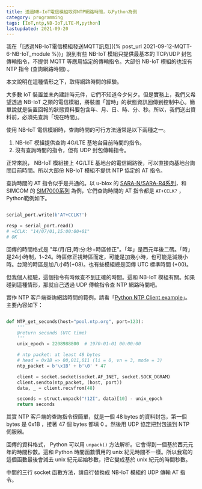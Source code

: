 ```yaml
---
title: 透過NB-IoT電信模組取得NTP網路時間，以Python為例
category: programming
tags: [IoT,ntp,NB-IoT,LTE-M,python]
lastupdated: 2021-09-20
---
```


我在「[透過NB-IoT電信模組發送MQTT訊息]({% post_url 2021-09-12-MQTT-6-NB-IoT_module %})」說到有些 NB-IoT 模組只提供最基本的 TCP/UDP 封包傳輸指令，不提供 MQTT 等應用協定的傳輸指令。大部份 NB-IoT 模組的也沒有 NTP 指令 (查詢網路時間) 。

本文說明在這種情形之下，取得網路時間的經驗。

<!--more-->

大多數 IoT 裝置並未內建計時元件，它們不知道今夕何夕。但是實務上，我們又希望透過 NB-IoT 之類的電信模組，將裝置「當時」的狀態資訊回傳到控制中心。簡單說就是裝置回報的狀態資料要包含年、月、日、時、分、秒。所以，我們送出資料前，必須先查詢「現在時間」。

使用 NB-IoT 電信模組時，查詢時間的可行方法通常是以下兩種之一。

1. NB-IoT 模組提供查詢 4G/LTE 基地台目前時間的指令。
2. 沒有查詢時間的指令，但有 UDP 封包傳輸指令。

正常來說， NB-IoT 模組接上 4G/LTE 基地台的電信網路後，可以直接向基地台詢問目前時間。所以大部份 NB-IoT 模組不提供 NTP 協定的 AT 指令。

查詢時間的 AT 指令似乎是共通的。以 u-blox 的 [SARA-N/SARA-R4系列](https://www.u-blox.com/en/product/sara-r4-series)，和 SIMCOM 的 [SIM7000系列](https://www.simcom.com/module/lpwa.html) 為例，它們查詢時間的 AT 指令都是 `AT+CCLK?` ，Python範例如下。

```python

serial_port.write(b'AT+CCLK?')

resp = serial_port.read()
# +CCLK: "14/07/01,15:00:00+01"
# OK

```

回傳的時間格式是 "年/月/日,時:分:秒+時區修正"。「年」是西元年後二碼。「時」是24小時制，1~24。時區修正視時區而定，可能是加幾小時，也可能是減幾小時。台灣的時區是加八小時(+08)。也有些模組總是回傳 UTC 標準時間 (+00)。

但我個人經驗，這個指令有時候查不到正確的時間。這和 NB-IoT 模組有關。如果碰到這種情形，那就自己透過 UDP 傳輸指令查 NTP 網路時間吧。

實作 NTP 客戶端查詢網路時間的範例，請看「[Python NTP Client example](https://github.com/shirock/rocksources/blob/master/python/iot/ntpc.py)」。主要內容如下：

```python

def NTP_get_seconds(host="pool.ntp.org", port=123):
    '''
    @return seconds (UTC time)
    '''
    unix_epoch = 2208988800  # 1970-01-01 00:00:00

    # ntp packet: at least 48 bytes
    # head = 0x1B => 00,011,011 (li = 0, vn = 3, mode = 3)
    ntp_packet = b'\x1B' + b'\0' * 47 

    client = socket.socket(socket.AF_INET, socket.SOCK_DGRAM)
    client.sendto(ntp_packet, (host, port))
    data, _ = client.recvfrom(48)

    seconds = struct.unpack("!12I", data)[10] - unix_epoch
    return seconds

```

其實 NTP 客戶端的查詢指令很簡單，就是一個 48 bytes 的資料封包，第一個 bytes 是 0x1B ，接著 47 個 bytes 都填 0 。然後用 UDP 協定把封包送到 NTP 伺服器。

回傳的資料格式， Python 可以用 `unpack()` 方法解析。它會得到一個基於西元元年的時間秒數。這和 Python 時間函數慣用的 unix 紀元時間不一樣。所以我寫的這個函數最後會減去 unix 紀元起始秒數，把它變成基於 unix 紀元的時間秒數。

中間的三行 socket 函數方法，請自行替換成 NB-IoT 模組的 UDP 傳輸 AT 指令。
